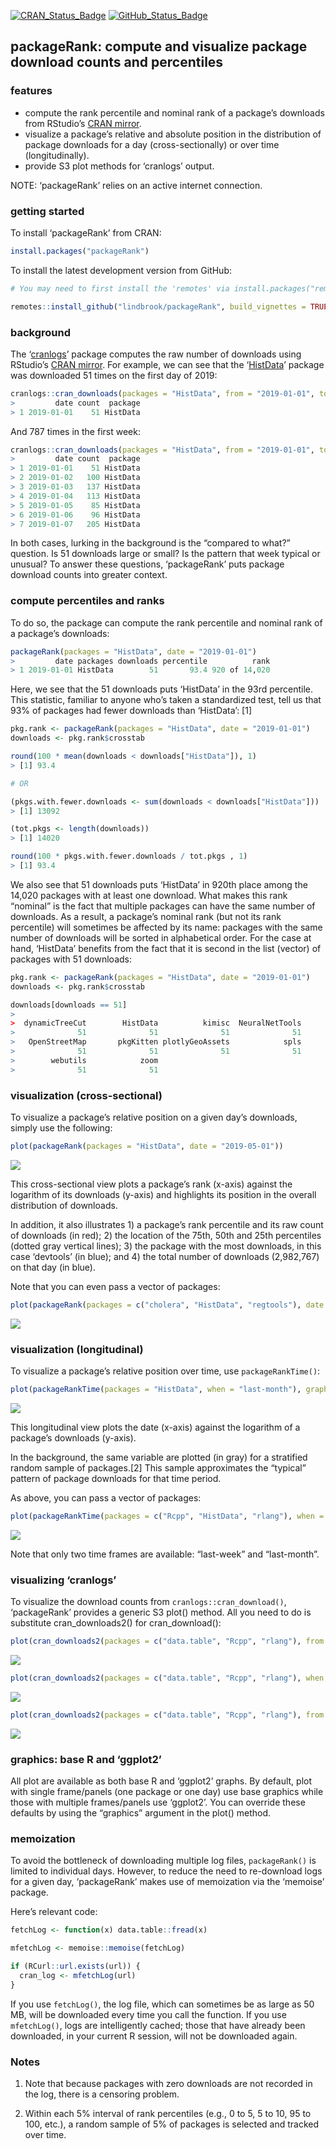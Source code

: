 
<!-- README.md is generated from README.Rmd. Please edit that file -->
[![CRAN\_Status\_Badge](http://www.r-pkg.org/badges/version/packageRank)](https://cran.r-project.org/package=packageRank)
[![GitHub\_Status\_Badge](https://img.shields.io/badge/GitHub-0.2.0.9033-red.svg)](https://github.com/lindbrook/packageRank/blob/master/NEWS)
## packageRank: compute and visualize package download counts and percentiles

### features

  - compute the rank percentile and nominal rank of a package’s
    downloads from RStudio’s [CRAN
    mirror](http://cran-logs.rstudio.com).
  - visualize a package’s relative and absolute position in the
    distribution of package downloads for a day (cross-sectionally) or
    over time (longitudinally).
  - provide S3 plot methods for ‘cranlogs’ output.

NOTE: ‘packageRank’ relies on an active internet connection.

### getting started

To install ‘packageRank’ from CRAN:

``` r
install.packages("packageRank")
```

To install the latest development version from
GitHub:

``` r
# You may need to first install the 'remotes' via install.packages("remotes").

remotes::install_github("lindbrook/packageRank", build_vignettes = TRUE)
```

### background

The ‘[cranlogs](https://cran.r-project.org/package=cranlogs)’ package
computes the raw number of downloads using RStudio’s [CRAN
mirror](http://cran-logs.rstudio.com). For example, we can see that the
‘[HistData](https://cran.r-project.org/package=HistData)’ package was
downloaded 51 times on the first day of
2019:

``` r
cranlogs::cran_downloads(packages = "HistData", from = "2019-01-01", to = "2019-01-01")
>         date count  package
> 1 2019-01-01    51 HistData
```

And 787 times in the first
week:

``` r
cranlogs::cran_downloads(packages = "HistData", from = "2019-01-01", to = "2019-01-07")
>         date count  package
> 1 2019-01-01    51 HistData
> 2 2019-01-02   100 HistData
> 3 2019-01-03   137 HistData
> 4 2019-01-04   113 HistData
> 5 2019-01-05    85 HistData
> 6 2019-01-06    96 HistData
> 7 2019-01-07   205 HistData
```

In both cases, lurking in the background is the “compared to what?”
question. Is 51 downloads large or small? Is the pattern that week
typical or unusual? To answer these questions, ‘packageRank’ puts
package download counts into greater context.

### compute percentiles and ranks

To do so, the package can compute the rank percentile and nominal rank
of a package’s downloads:

``` r
packageRank(packages = "HistData", date = "2019-01-01")
>         date packages downloads percentile          rank
> 1 2019-01-01 HistData        51       93.4 920 of 14,020
```

Here, we see that the 51 downloads puts ‘HistData’ in the 93rd
percentile. This statistic, familiar to anyone who’s taken a
standardized test, tell us that 93% of packages had fewer downloads than
‘HistData’: \[1\]

``` r
pkg.rank <- packageRank(packages = "HistData", date = "2019-01-01")
downloads <- pkg.rank$crosstab

round(100 * mean(downloads < downloads["HistData"]), 1)
> [1] 93.4

# OR

(pkgs.with.fewer.downloads <- sum(downloads < downloads["HistData"]))
> [1] 13092

(tot.pkgs <- length(downloads))
> [1] 14020

round(100 * pkgs.with.fewer.downloads / tot.pkgs , 1)
> [1] 93.4
```

We also see that 51 downloads puts ‘HistData’ in 920th place among the
14,020 packages with at least one download. What makes this rank
“nominal” is the fact that multiple packages can have the same number
of downloads. As a result, a package’s nominal rank (but not its rank
percentile) will sometimes be affected by its name: packages with the
same number of downloads will be sorted in alphabetical order. For the
case at hand, ‘HistData’ benefits from the fact that it is second in the
list (vector) of packages with 51 downloads:

``` r
pkg.rank <- packageRank(packages = "HistData", date = "2019-01-01")
downloads <- pkg.rank$crosstab

downloads[downloads == 51]
> 
>  dynamicTreeCut        HistData          kimisc  NeuralNetTools 
>              51              51              51              51 
>   OpenStreetMap       pkgKitten plotlyGeoAssets            spls 
>              51              51              51              51 
>        webutils            zoom 
>              51              51
```

### visualization (cross-sectional)

To visualize a package’s relative position on a given day’s downloads,
simply use the
following:

``` r
plot(packageRank(packages = "HistData", date = "2019-05-01"))
```

<img src="man/figures/README-plot1-1.png" style="display: block; margin: auto auto auto 0;" />

This cross-sectional view plots a package’s rank (x-axis) against the
logarithm of its downloads (y-axis) and highlights its position in the
overall distribution of downloads.

In addition, it also illustrates 1) a package’s rank percentile and its
raw count of downloads (in red); 2) the location of the 75th, 50th and
25th percentiles (dotted gray vertical lines); 3) the package with the
most downloads, in this case ‘devtools’ (in blue); and 4) the total
number of downloads (2,982,767) on that day (in blue).

Note that you can even pass a vector of
packages:

``` r
plot(packageRank(packages = c("cholera", "HistData", "regtools"), date = "2019-05-01"))
```

<img src="man/figures/README-plot2-1.png" style="display: block; margin: auto auto auto 0;" />

### visualization (longitudinal)

To visualize a package’s relative position over time, use
`packageRankTime()`:

``` r
plot(packageRankTime(packages = "HistData", when = "last-month"), graphics_pkg = "base")
```

<img src="man/figures/README-plot_ts-1.png" style="display: block; margin: auto auto auto 0;" />

This longitudinal view plots the date (x-axis) against the logarithm of
a package’s downloads (y-axis).

In the background, the same variable are plotted (in gray) for a
stratified random sample of packages.\[2\] This sample approximates the
“typical” pattern of package downloads for that time period.

As above, you can pass a vector of
packages:

``` r
plot(packageRankTime(packages = c("Rcpp", "HistData", "rlang"), when = "last-month"))
```

<img src="man/figures/README-plot_ts2-1.png" style="display: block; margin: auto auto auto 0;" />

Note that only two time frames are available: “last-week” and
“last-month”.

### visualizing ‘cranlogs’

To visualize the download counts from `cranlogs::cran_download()`,
‘packageRank’ provides a generic S3 plot() method. All you need to do
is substitute cran\_downloads2() for
cran\_download():

``` r
plot(cran_downloads2(packages = c("data.table", "Rcpp", "rlang"), from = "2019-01-01", to = "2019-01-01"))
```

<img src="man/figures/README-cranlogsB1-1.png" style="display: block; margin: auto auto auto 0;" />

``` r
plot(cran_downloads2(packages = c("data.table", "Rcpp", "rlang"), when = "last-month"))
```

<img src="man/figures/README-cranlogsB2-1.png" style="display: block; margin: auto auto auto 0;" />

``` r
plot(cran_downloads2(packages = c("data.table", "Rcpp", "rlang"), from = "2019-01-01", to = "2019-01-31"))
```

<img src="man/figures/README-cranlogsB3-1.png" style="display: block; margin: auto auto auto 0;" />

### graphics: base R and ‘ggplot2’

All plot are available as both base R and ‘ggplot2’ graphs. By default,
plot with single frame/panels (one package or one day) use base graphics
while those with multiple frames/panels use ‘ggplot2’. You can override
these defaults by using the “graphics” argument in the plot() method.

### memoization

To avoid the bottleneck of downloading multiple log files,
`packageRank()` is limited to individual days. However, to reduce the
need to re-download logs for a given day, ‘packageRank’ makes use of
memoization via the ‘memoise’ package.

Here’s relevant code:

``` r
fetchLog <- function(x) data.table::fread(x)

mfetchLog <- memoise::memoise(fetchLog)

if (RCurl::url.exists(url)) {
  cran_log <- mfetchLog(url)
}
```

If you use `fetchLog()`, the log file, which can sometimes be as large
as 50 MB, will be downloaded every time you call the function. If you
use `mfetchLog()`, logs are intelligently cached; those that have
already been downloaded, in your current R session, will not be
downloaded again.

### Notes

1.  Note that because packages with zero downloads are not recorded in
    the log, there is a censoring problem.

2.  Within each 5% interval of rank percentiles (e.g., 0 to 5, 5 to 10,
    95 to 100, etc.), a random sample of 5% of packages is selected and
    tracked over time.
